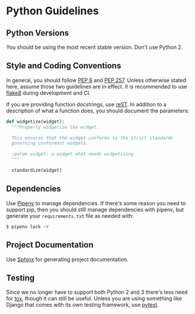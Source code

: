 # Python Guidelines

## Python Versions

You should be using the most recent stable version. Don't use Python 2.

## Style and Coding Conventions

In general, you should follow [PEP 8](https://www.python.org/dev/peps/pep-0008/) and [PEP 257](https://www.python.org/dev/peps/pep-0257/). Unless otherwise stated here, assume those two guidelines are in effect. It is recommended to use [flake8](http://flake8.pycqa.org/en/latest/) during development and CI.

If you are providing function docstrings, use [reST](http://docutils.sourceforge.net/rst.html). In addition to a description of what a function does, you should document the parameters:

```python
def widgetize(widget):
  """Properly widgetize the widget.

  This ensures that the widget conforms to the strict standards
  governing conformant widgets.

  :param widget: a widget what needs widgetizing
  """

  standardize(widget)
```

## Dependencies

Use [Pipenv](https://pipenv.readthedocs.io/en/latest/) to manage dependencies. If there's some reason you need to support pip, then you should still manage dependencies with pipenv, but generate your `requirements.txt` file as needed with:

```
$ pipenv lock -r
```

## Project Documentation

Use [Sphinx](http://sphinx-doc.org/) for generating project documentation.

## Testing

Since we no longer have to support both Python 2 and 3 there's less need for [tox](https://tox.readthedocs.org/en/latest/), though it can still be useful. Unless you are using something like Django that comes with its own testing framework, use [pytest](https://docs.pytest.org).
